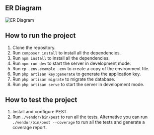 ## ER Diagram

![ER Diagram](https://github.com/fevinta/laravel-asessment/blob/main/storage/er_diagram.svg?raw=true)

## How to run the project

1. Clone the repository.
2. Run `composer install` to install all the dependencies.
3. Run `npm install` to install all the dependencies.
4. Run `npm run dev` to start the server in development mode.
5. Run `cp .env.example .env` to create a copy of the environment file.
6. Run `php artisan key:generate` to generate the application key.
7. Run `php artisan migrate` to migrate the database.
8. Run `php artisan serve` to start the server in development mode.

## How to test the project

1. Install and configure PEST.
2. Run `./vendor/bin/pest` to run all the tests. Alternative you can run `./vendor/bin/pest --coverage` to run all the tests and generate a coverage report.
